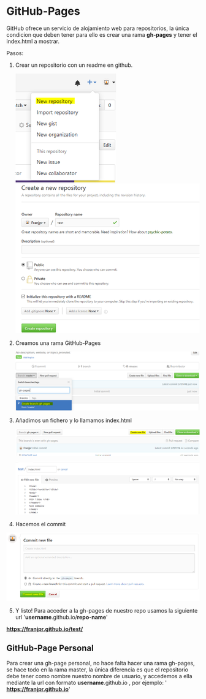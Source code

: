GitHub-Pages
==

GitHub ofrece un servicio de alojamiento web para repositorios, la única condicion que deben tener
para ello es crear una rama **gh-pages** y tener el index.html a mostrar.

Pasos:
1. Crear un repositorio con un readme en github.

    ![create repo](imgs/create.png)  
    ![create repo](imgs/create2.png)  

2.  Creamos una rama GitHub-Pages

    ![create repo](imgs/bramch.png)  

3. Añadimos un fichero y lo llamamos index.html

    ![create repo](imgs/new.png)  

    ![create repo](imgs/index.png)  

4. Hacemos el commit

  ![create repo](imgs/commit.png)  

5. Y listo! Para acceder a la gh-pages de nuestro repo usamos la siguiente url '**username**.github.io/**repo-name**'

  **https://franjpr.github.io/test/**

## GitHub-Page Personal

Para crear una gh-page personal, no hace falta hacer una rama gh-pages, se hace todo en la rama master, la única diferencia es que el repositorio debe tener como nombre nuestro nombre de usuario, y accedemos a ella mediante la url con formato **username**.github.io , por ejemplo: '  **https://franjpr.github.io**'
